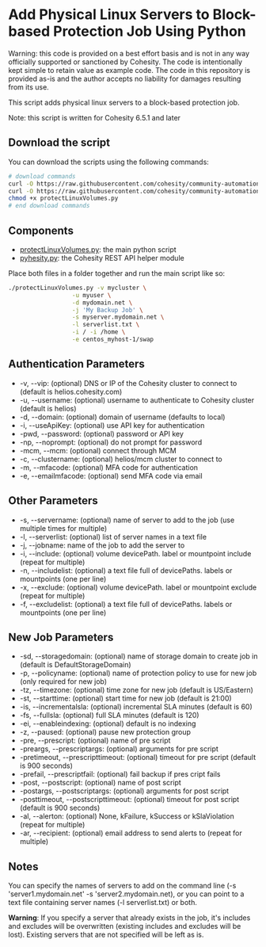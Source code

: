 # Add Physical Linux Servers to Block-based Protection Job Using Python

Warning: this code is provided on a best effort basis and is not in any way officially supported or sanctioned by Cohesity. The code is intentionally kept simple to retain value as example code. The code in this repository is provided as-is and the author accepts no liability for damages resulting from its use.

This script adds physical linux servers to a block-based protection job.

Note: this script is written for Cohesity 6.5.1 and later

## Download the script

You can download the scripts using the following commands:

```bash
# download commands
curl -O https://raw.githubusercontent.com/cohesity/community-automation-samples/main/python/protectLinuxVolumes/protectLinuxVolumes.py
curl -O https://raw.githubusercontent.com/cohesity/community-automation-samples/main/python/pyhesity.py
chmod +x protectLinuxVolumes.py
# end download commands
```

## Components

* [protectLinuxVolumes.py](https://raw.githubusercontent.com/cohesity/community-automation-samples/main/python/protectLinuxVolumes/protectLinuxVolumes.py): the main python script
* [pyhesity.py](https://raw.githubusercontent.com/cohesity/community-automation-samples/main/python/pyhesity/pyhesity.py): the Cohesity REST API helper module

Place both files in a folder together and run the main script like so:

```bash
./protectLinuxVolumes.py -v mycluster \
                  -u myuser \
                  -d mydomain.net \
                  -j 'My Backup Job' \
                  -s myserver.mydomain.net \
                  -l serverlist.txt \
                  -i / -i /home \
                  -e centos_myhost-1/swap
```

## Authentication Parameters

* -v, --vip: (optional) DNS or IP of the Cohesity cluster to connect to (default is helios.cohesity.com)
* -u, --username: (optional) username to authenticate to Cohesity cluster (default is helios)
* -d, --domain: (optional) domain of username (defaults to local)
* -i, --useApiKey: (optional) use API key for authentication
* -pwd, --password: (optional) password or API key
* -np, --noprompt: (optional) do not prompt for password
* -mcm, --mcm: (optional) connect through MCM
* -c, --clustername: (optional) helios/mcm cluster to connect to
* -m, --mfacode: (optional) MFA code for authentication
* -e, --emailmfacode: (optional) send MFA code via email

## Other Parameters

* -s, --servername: (optional) name of server to add to the job (use multiple times for multiple)
* -l, --serverlist: (optional) list of server names in a text file
* -j, --jobname: name of the job to add the server to
* -i, --include: (optional) volume devicePath. label or mountpoint include (repeat for multiple)
* -n, --includelist: (optional) a text file full of devicePaths. labels or mountpoints (one per line)
* -x, --exclude: (optional) volume devicePath. label or mountpoint exclude (repeat for multiple)
* -f, --excludelist: (optional) a text file full of devicePaths. labels or mountpoints (one per line)

## New Job Parameters

* -sd, --storagedomain: (optional) name of storage domain to create job in (default is DefaultStorageDomain)
* -p, --policyname: (optional) name of protection policy to use for new job (only required for new job)
* -tz, --timezone: (optional) time zone for new job (default is US/Eastern)
* -st, --starttime: (optional) start time for new job (default is 21:00)
* -is, --incrementalsla: (optional) incremental SLA minutes (default is 60)
* -fs, --fullsla: (optional) full SLA minutes (default is 120)
* -ei, --enableindexing: (optional) default is no indexing
* -z, --paused: (optional) pause new protection group
* -pre, --prescript: (optional) name of pre script
* -preargs, --prescriptargs: (optional) arguments for pre script
* -pretimeout, --prescripttimeout: (optional) timeout for pre script (default is 900 seconds)
* -prefail, --prescriptfail: (optional) fail backup if pres cript fails
* -post, --postscript: (optional) name of post script
* -postargs, --postscriptargs: (optional) arguments for post script
* -posttimeout, --postscripttimeout: (optional) timeout for post script (default is 900 seconds)
* -al, --alerton: (optional) None, kFailure, kSuccess or kSlaViolation (repeat for multiple)
* -ar, --recipient: (optional) email address to send alerts to (repeat for multiple)

## Notes

You can specify the names of servers to add on the command line (-s 'server1.mydomain.net' -s 'server2.mydomain.net), or you can point to a text file containing server names (-l serverlist.txt) or both.

**Warning**: If you specify a server that already exists in the job, it's includes and excludes will be overwritten (existing includes and excludes will be lost). Existing servers that are not specified will be left as is.
